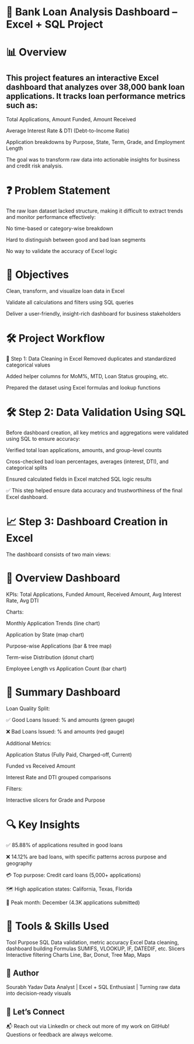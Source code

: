 # 🏦 Bank Loan Analysis Dashboard – Excel + SQL Project
# 📊 Overview
## This project features an interactive Excel dashboard that analyzes over 38,000 bank loan applications. It tracks loan performance metrics such as:

Total Applications, Amount Funded, Amount Received

Average Interest Rate & DTI (Debt-to-Income Ratio)

Application breakdowns by Purpose, State, Term, Grade, and Employment Length

The goal was to transform raw data into actionable insights for business and credit risk analysis.

# ❓ Problem Statement
The raw loan dataset lacked structure, making it difficult to extract trends and monitor performance effectively:

No time-based or category-wise breakdown

Hard to distinguish between good and bad loan segments

No way to validate the accuracy of Excel logic

# 🎯 Objectives
Clean, transform, and visualize loan data in Excel

Validate all calculations and filters using SQL queries

Deliver a user-friendly, insight-rich dashboard for business stakeholders

# 🛠️ Project Workflow
🧹 Step 1: Data Cleaning in Excel
Removed duplicates and standardized categorical values

Added helper columns for MoM%, MTD, Loan Status grouping, etc.

Prepared the dataset using Excel formulas and lookup functions

# 🛠️ Step 2: Data Validation Using SQL
Before dashboard creation, all key metrics and aggregations were validated using SQL to ensure accuracy:

Verified total loan applications, amounts, and group-level counts

Cross-checked bad loan percentages, averages (interest, DTI), and categorical splits

Ensured calculated fields in Excel matched SQL logic results

✅ This step helped ensure data accuracy and trustworthiness of the final Excel dashboard.

# 📈 Step 3: Dashboard Creation in Excel
The dashboard consists of two main views:

# 📌 Overview Dashboard
KPIs: Total Applications, Funded Amount, Received Amount, Avg Interest Rate, Avg DTI

Charts:

Monthly Application Trends (line chart)

Application by State (map chart)

Purpose-wise Applications (bar & tree map)

Term-wise Distribution (donut chart)

Employee Length vs Application Count (bar chart)

# 📌 Summary Dashboard
Loan Quality Split:

✅ Good Loans Issued: % and amounts (green gauge)

❌ Bad Loans Issued: % and amounts (red gauge)

Additional Metrics:

Application Status (Fully Paid, Charged-off, Current)

Funded vs Received Amount

Interest Rate and DTI grouped comparisons

Filters:

Interactive slicers for Grade and Purpose

# 🔍 Key Insights
✅ 85.88% of applications resulted in good loans

❌ 14.12% are bad loans, with specific patterns across purpose and geography

💳 Top purpose: Credit card loans (5,000+ applications)

🗺️ High application states: California, Texas, Florida

📅 Peak month: December (4.3K applications submitted)


# 🧰 Tools & Skills Used
Tool	Purpose
SQL	Data validation, metric accuracy
Excel	Data cleaning, dashboard building
Formulas	SUMIFS, VLOOKUP, IF, DATEDIF, etc.
Slicers	Interactive filtering
Charts	Line, Bar, Donut, Tree Map, Maps

## 👤 Author
Sourabh Yadav
Data Analyst | Excel + SQL Enthusiast | Turning raw data into decision-ready visuals

## 🔗 Let’s Connect
📬 Reach out via LinkedIn or check out more of my work on GitHub!
Questions or feedback are always welcome.

